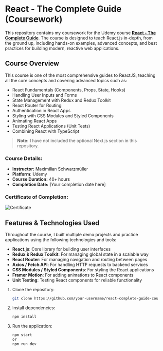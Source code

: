 ﻿# React - The Complete Guide (Coursework)

This repository contains my coursework for the Udemy course **[React - The Complete Guide](https://www.udemy.com/course/react-the-complete-guide-incl-redux/)**. The course is designed to teach React.js in-depth, from the ground up, including hands-on examples, advanced concepts, and best practices for building modern, reactive web applications.

## Course Overview

This course is one of the most comprehensive guides to ReactJS, teaching all the core concepts and covering advanced topics such as:

- React Fundamentals (Components, Props, State, Hooks)
- Handling User Inputs and Forms
- State Management with Redux and Redux Toolkit
- React Router for Routing
- Authentication in React Apps
- Styling with CSS Modules and Styled Components
- Animating React Apps
- Testing React Applications (Unit Tests)
- Combining React with TypeScript

> **Note:** I have not included the optional Next.js section in this repository.

### Course Details:

- **Instructor:** Maximilian Schwarzmüller
- **Platform:** Udemy
- **Course Duration:** 40+ hours
- **Completion Date:** [Your completion date here]

### Certificate of Completion:

![Certificate](https://drive.google.com/file/d/10ctVBLhm1DwHOZHiWkI0wVfX6Q0MAMNj/view?usp=drive_link)

## Features & Technologies Used

Throughout the course, I built multiple demo projects and practice applications using the following technologies and tools:

- **React.js**: Core library for building user interfaces
- **Redux & Redux Toolkit**: For managing global state in a scalable way
- **React Router**: For managing navigation and routing between pages
- **Axios / Fetch API**: For handling HTTP requests to backend services
- **CSS Modules / Styled Components**: For styling the React applications
- **Framer Motion**: For adding animations to React components
- **Unit Testing**: Testing React components for reliable functionality

1. Clone the repository:
   ```bash
   git clone https://github.com/your-username/react-complete-guide-coursework.git
   ```
2. Install dependencies:
   ```bash
   npm install
   ```
3. Run the application:
   ```bash
   npm start
   or
   npm run dev
   ```
